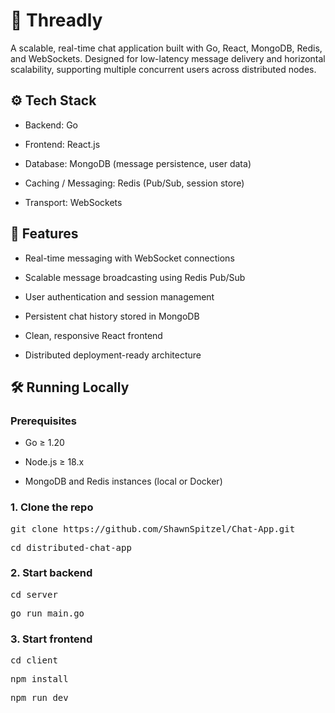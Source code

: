 # 🌱 Threadly
A scalable, real-time chat application built with Go, React, MongoDB, Redis, and WebSockets. Designed for low-latency message delivery and horizontal scalability, supporting multiple concurrent users across distributed nodes.

## ⚙️ Tech Stack
- Backend: Go
  
- Frontend: React.js

- Database: MongoDB (message persistence, user data)

- Caching / Messaging: Redis (Pub/Sub, session store)

- Transport: WebSockets 

## 🚀 Features
- Real-time messaging with WebSocket connections

- Scalable message broadcasting using Redis Pub/Sub

- User authentication and session management

- Persistent chat history stored in MongoDB

- Clean, responsive React frontend

- Distributed deployment-ready architecture

## 🛠️ Running Locally
### Prerequisites
- Go ≥ 1.20

- Node.js ≥ 18.x

- MongoDB and Redis instances (local or Docker)

### 1. Clone the repo
<pre>git clone https://github.com/ShawnSpitzel/Chat-App.git</pre>
<pre>cd distributed-chat-app</pre>
### 2. Start backend
<pre>cd server</pre>
<pre>go run main.go</pre>
### 3. Start frontend
<pre>cd client</pre>
<pre>npm install</pre>
<pre>npm run dev</pre>


